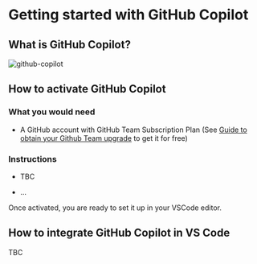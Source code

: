 # Getting started with GitHub Copilot

## What is GitHub Copilot?

![github-copilot](https://user-images.githubusercontent.com/22279770/222196656-a6f057e2-4cb9-432f-a084-003cce2e3891.gif)

## How to activate GitHub Copilot

### What you would need

* A GitHub account with GitHub Team Subscription Plan (See [Guide to obtain your Github Team upgrade](./obtain-github-pro-for-education) to get it for free)

### Instructions

* TBC

* ...

Once activated, you are ready to set it up in your VSCode editor.

## How to integrate GitHub Copilot in VS Code

TBC
